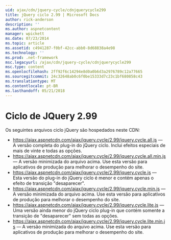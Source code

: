 ```yaml
---
uid: ajax/cdn/jquery-cycle/cdnjquerycycle299
title: jQuery ciclo 2.99 | Microsoft Docs
author: rick-anderson
description: ''
ms.author: aspnetcontent
manager: wpickett
ms.date: 07/23/2014
ms.topic: article
ms.assetid: c4941287-f0bf-42cc-abb0-8d68838a4e98
ms.technology: ''
ms.prod: .net-framework
msc.legacyurl: /ajax/cdn/jquery-cycle/cdnjquerycycle299
msc.type: content
ms.openlocfilehash: 2ff92f6c14294e8d0a0b6d3a2976789c12a77665
ms.sourcegitcommit: 24c32648ab0c6f0be15333d7c23c1bf680858c43
ms.translationtype: MT
ms.contentlocale: pt-BR
ms.lasthandoff: 05/21/2018
---
```

<a name="jquery-cycle-299"></a>Ciclo de JQuery 2.99
====================
Os seguintes arquivos ciclo jQuery são hospedados neste CDN:

- https://ajax.aspnetcdn.com/ajax/jquery.cycle/2.99/jquery.cycle.all.js &mdash; A versão completa do plug-in do jQuery ciclo. Inclui efeitos especiais de mais de vinte e todas as opções.
- https://ajax.aspnetcdn.com/ajax/jquery.cycle/2.99/jquery.cycle.all.min.js &mdash; A versão minimizada do arquivo acima. Use esta versão para aplicativos de produção para melhorar o desempenho do site.
- https://ajax.aspnetcdn.com/ajax/jquery.cycle/2.99/jquery.cycle.js &mdash; Esta versão do plug-in do jQuery ciclo é menor e contém apenas o efeito de transição "desaparecer".
- https://ajax.aspnetcdn.com/ajax/jquery.cycle/2.99/jquery.cycle.min.js &mdash; A versão minimizada do arquivo acima. Use esta versão para aplicativos de produção para melhorar o desempenho do site.
- https://ajax.aspnetcdn.com/ajax/jquery.cycle/2.99/jquery.cycle.lite.js &mdash; Uma versão ainda menor do jQuery ciclo plug-in que contém somente a transição de "desaparecer" sem todas as opções.
- https://ajax.aspnetcdn.com/ajax/jquery.cycle/2.99/jquery.cycle.lite.min.js &mdash; A versão minimizada do arquivo acima. Use esta versão para aplicativos de produção para melhorar o desempenho do site.

